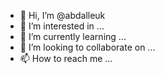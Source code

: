 - 👋 Hi, I’m @abdalleuk
- 👀 I’m interested in ...
- 🌱 I’m currently learning ...
- 💞️ I’m looking to collaborate on ...
- 📫 How to reach me ...

<!---
abdalleuk/abdalleuk is a ✨ special ✨ repository because its `README.md` (this file) appears on your GitHub profile.
You can click the Preview link to take a look at your changes.
--->
